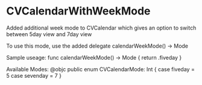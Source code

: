 # CVCalendarWithWeekMode

Added additional week mode to CVCalendar which gives an option to switch between 5day view and 7day view

To use this mode, use the added delegate
calendarWeekMode() -> Mode

Sample useage:
func calendarWeekMode() -> Mode {
  return .fiveday
}

Available Modes:
@objc public enum CVCalendarMode: Int {
    case fiveday = 5
    case sevenday = 7
}
